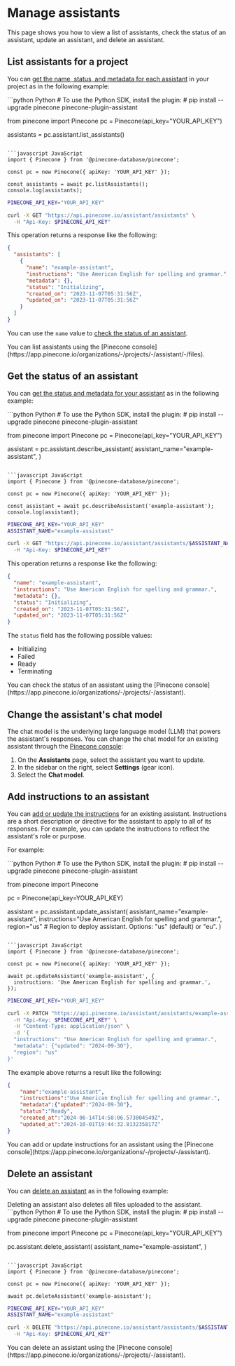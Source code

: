 # Manage assistants

This page shows you how to view a list of assistants, check the status of an assistant, update an assistant, and delete an assistant.

## List assistants for a project

You can [get the name, status, and metadata for each assistant](/reference/api/2025-01/assistant/list_assistants) in your project as in the following example:

<CodeGroup>
  ```python Python
  # To use the Python SDK, install the plugin:
  # pip install --upgrade pinecone pinecone-plugin-assistant

  from pinecone import Pinecone
  pc = Pinecone(api_key="YOUR_API_KEY")

  assistants = pc.assistant.list_assistants()
  ```

  ```javascript JavaScript
  import { Pinecone } from '@pinecone-database/pinecone';

  const pc = new Pinecone({ apiKey: 'YOUR_API_KEY' });

  const assistants = await pc.listAssistants();
  console.log(assistants);
  ```

  ```bash curl
  PINECONE_API_KEY="YOUR_API_KEY"

  curl -X GET "https://api.pinecone.io/assistant/assistants" \
    -H "Api-Key: $PINECONE_API_KEY"
  ```
</CodeGroup>

This operation returns a response like the following:

```JSON
{
  "assistants": [
    {
      "name": "example-assistant",
      "instructions": "Use American English for spelling and grammar.",
      "metadata": {},
      "status": "Initializing",
      "created_on": "2023-11-07T05:31:56Z",
      "updated_on": "2023-11-07T05:31:56Z"
    }
  ]
}
```

You can use the `name` value to [check the status of an assistant](/guides/assistant/manage-assistants#get-the-status-of-an-assistant).

<Tip>
  You can list assistants using the [Pinecone console](https://app.pinecone.io/organizations/-/projects/-/assistant/-/files).
</Tip>

## Get the status of an assistant

You can [get the status and metadata for your assistant](/reference/api/2025-01/assistant/describe_assistant) as in the following example:

<CodeGroup>
  ```python Python
  # To use the Python SDK, install the plugin:
  # pip install --upgrade pinecone pinecone-plugin-assistant

  from pinecone import Pinecone
  pc = Pinecone(api_key="YOUR_API_KEY")

  assistant = pc.assistant.describe_assistant(
      assistant_name="example-assistant", 
  )
  ```

  ```javascript JavaScript
  import { Pinecone } from '@pinecone-database/pinecone';

  const pc = new Pinecone({ apiKey: 'YOUR_API_KEY' });

  const assistant = await pc.describeAssistant('example-assistant');
  console.log(assistant);
  ```

  ```bash curl
  PINECONE_API_KEY="YOUR_API_KEY"
  ASSISTANT_NAME="example-assistant"

  curl -X GET "https://api.pinecone.io/assistant/assistants/$ASSISTANT_NAME" \
    -H "Api-Key: $PINECONE_API_KEY"
  ```
</CodeGroup>

This operation returns a response like the following:

```JSON
{
  "name": "example-assistant",
  "instructions": "Use American English for spelling and grammar.",
  "metadata": {},
  "status": "Initializing",
  "created_on": "2023-11-07T05:31:56Z",
  "updated_on": "2023-11-07T05:31:56Z"
}
```

The `status` field has the following possible values:

* Initializing
* Failed
* Ready
* Terminating

<Tip>
  You can check the status of an assistant using the [Pinecone console](https://app.pinecone.io/organizations/-/projects/-/assistant).
</Tip>

## Change the assistant's chat model

The chat model is the underlying large language model (LLM) that powers the assistant's responses. You can change the chat model for an existing assistant through the [Pinecone console](https://app.pinecone.io/organizations/-/projects/-/assistant):

1. On the **Assistants** page, select the assistant you want to update.
2. In the sidebar on the right, select **Settings** (gear icon).
3. Select the **Chat model**.

## Add instructions to an assistant

You can [add or update the instructions](/reference/api/2025-01/assistant/update_assistant) for an existing assistant. Instructions are a short description or directive for the assistant to apply to all of its responses. For example, you can update the instructions to reflect the assistant's role or purpose.

For example:

<CodeGroup>
  ```python Python
  # To use the Python SDK, install the plugin:
  # pip install --upgrade pinecone pinecone-plugin-assistant

  from pinecone import Pinecone

  pc = Pinecone(api_key=YOUR_API_KEY)

  assistant = pc.assistant.update_assistant(
      assistant_name="example-assistant", 
      instructions="Use American English for spelling and grammar.",
      region="us" # Region to deploy assistant. Options: "us" (default) or "eu".
  )
  ```

  ```javascript JavaScript
  import { Pinecone } from '@pinecone-database/pinecone';

  const pc = new Pinecone({ apiKey: 'YOUR_API_KEY' });

  await pc.updateAssistant('example-assistant', {
    instructions: 'Use American English for spelling and grammar.',
  });
  ```

  ```bash curl
  PINECONE_API_KEY="YOUR_API_KEY"

  curl -X PATCH "https://api.pinecone.io/assistant/assistants/example-assistant" \
    -H "Api-Key: $PINECONE_API_KEY" \
    -H "Content-Type: application/json" \
    -d '{
    "instructions": "Use American English for spelling and grammar.",
    "metadata": {"updated": "2024-09-30"},
    "region": "us"
  }'
  ```
</CodeGroup>

The example above returns a result like the following:

```JSON
{
    "name":"example-assistant",
    "instructions":"Use American English for spelling and grammar.",
    "metadata":{"updated":"2024-09-30"},
    "status":"Ready",
    "created_at":"2024-06-14T14:58:06.573004549Z",
    "updated_at":"2024-10-01T19:44:32.813235817Z"
}
```

<Tip>
  You can add or update instructions for an assistant using the [Pinecone console](https://app.pinecone.io/organizations/-/projects/-/assistant).
</Tip>

## Delete an assistant

You can [delete an assistant](/reference/api/2025-01/assistant/delete_assistant) as in the following example:

<Warning>
  Deleting an assistant also deletes all files uploaded to the assistant.
</Warning>

<CodeGroup>
  ```python Python
  # To use the Python SDK, install the plugin:
  # pip install --upgrade pinecone pinecone-plugin-assistant

  from pinecone import Pinecone
  pc = Pinecone(api_key="YOUR_API_KEY")

  pc.assistant.delete_assistant(
      assistant_name="example-assistant", 
  )
  ```

  ```javascript JavaScript
  import { Pinecone } from '@pinecone-database/pinecone';

  const pc = new Pinecone({ apiKey: 'YOUR_API_KEY' });

  await pc.deleteAssistant('example-assistant');
  ```

  ```bash curl
  PINECONE_API_KEY="YOUR_API_KEY"
  ASSISTANT_NAME="example-assistant"

  curl -X DELETE "https://api.pinecone.io/assistant/assistants/$ASSISTANT_NAME" \
    -H "Api-Key: $PINECONE_API_KEY"
  ```
</CodeGroup>

<Tip>
  You can delete an assistant using the [Pinecone console](https://app.pinecone.io/organizations/-/projects/-/assistant).
</Tip>
